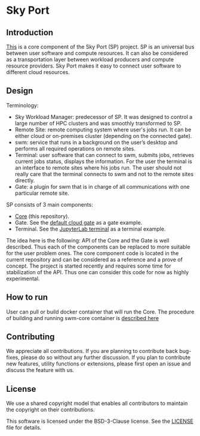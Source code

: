 Sky Port
========


## Introduction

[This](https://github.com/openworkload/swm-core) is a core component of the Sky Port (SP) project. SP is an universal bus between user software and compute resources. It can also be considered as a transportation layer between workload producers and compute resource providers. Sky Port makes it easy to connect user software to different cloud resources.


## Design

Terminology:

* Sky Workload Manager: predecessor of SP. It was designed to control a large number of HPC clusters and was smoothly transformed to SP.
* Remote Site: remote computing system where user's jobs run. It can be either cloud or on-premises cluster (depending on the connected gate).
* swm: service that runs in a background on the user’s desktop and performs all required operations on remote sites.
* Terminal: user software that can connect to swm, submits jobs, retrieves current jobs status, displays the information. For the user the terminal is an interface to remote sites where his jobs run. The user should not really care that the terminal connects to swm and not to the remote sites directly.
* Gate: a plugin for swm that is in charge of all communications with one particular remote site.


SP consists of 3 main components:
   * [Core](https://github.com/openworkload/swm-core) (this repository).
   * Gate. See the [default cloud gate](https://github.com/openworkload/swm-cloud-gate) as a gate example.
   * Terminal. See the [JupyterLab terminal](https://github.com/openworkload/swm-jupyter-term) as a terminal example.

The idea here is the following: API of the Core and the Gate is well described. Thus each of the components can be replaced to more suitable for the user problem ones. The core component code is located in the current repository and can be considered as a reference and a prove of concept. The project is started recently and requires some time for stabilization of the API. Thus one can consider this code for now as highly experimental.

## How to run

User can pull or build docker container that will run the Core. The procedure of building and running swm-core container is [described here](https://github.com/openworkload/swm-core/blob/master/priv/prod/README.md) 


## Contributing

We appreciate all contributions. If you are planning to contribute back bug-fixes, please do so without any further discussion. If you plan to contribute new features, utility functions or extensions, please first open an issue and discuss the feature with us.


## License

We use a shared copyright model that enables all contributors to maintain the copyright on their contributions.

This software is licensed under the BSD-3-Clause license. See the [LICENSE](LICENSE) file for details.
